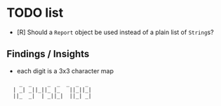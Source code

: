 #  TODO list

* [R] Should a `Report` object be used instead of a plain list of `String`s?

## Findings / Insights
* each digit is a 3x3 character map

```
    _  _     _  _  _  _  _ 
  | _| _||_||_ |_   ||_||_|
  ||_  _|  | _||_|  ||_| _|

```

